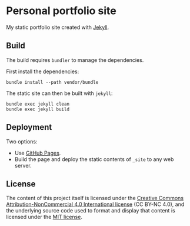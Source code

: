 # Personal portfolio site

My static portfolio site created with [Jekyll](https://jekyllrb.com/).

## Build

The build requires `bundler` to manage the dependencies.

First install the dependencies:

    bundle install --path vendor/bundle

The static site can then be built with `jekyll`:

    bundle exec jekyll clean
    bundle exec jekyll build

## Deployment

Two options:

* Use [GitHub Pages](https://pages.github.com/).
* Build the page and deploy the static contents of `_site` to any web server.

## License

The content of this project itself is licensed under the [Creative Commons Attribution-NonCommercial 4.0 International license](https://creativecommons.org/licenses/by-nc/4.0/) (CC BY-NC 4.0),
and the underlying source code used to format and display that content is
licensed under the [MIT license](LICENSE.md).
